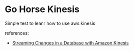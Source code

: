 # Go Horse Kinesis

Simple test to leanr how to use aws kinesis

references:
- [Streaming Changes in a Database with Amazon Kinesis](https://aws.amazon.com/pt/blogs/database/streaming-changes-in-a-database-with-amazon-kinesis/)